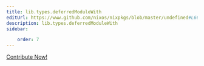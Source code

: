 ```yaml
---
title: lib.types.deferredModuleWith
editUrl: https://www.github.com/nixos/nixpkgs/blob/master/undefined#L661C26
description: lib.types.deferredModuleWith
sidebar:

    order: 7
---
```


<a href="https://www.github.com/nixos/nixpkgs/blob/master/undefined#L661C26">Contribute Now!</a>



